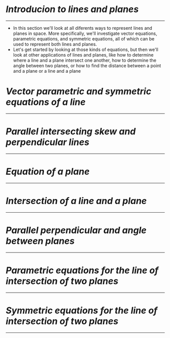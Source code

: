 # *Introducion to lines and planes*
---
* In this section we'll look at all diferents ways to represent lines and planes in space. More specifically, we'll investigate vector equations, parametric equations, and symmetric equations, all of which can be used to represent both lines and planes.
* Let's get started by looking at those kinds of equations, but then we'll look at other applications of lines and planes, like how to determine where a line and a plane intersect one another, how to determine the angle between two planes, or how to find the distance between a point and a plane or a line and a plane


# *Vector parametric and symmetric equations of a line*
---



# *Parallel intersecting skew and perpendicular lines*
---



# *Equation of a plane*
---



# *Intersection of a line and a plane*
---



# *Parallel perpendicular and angle between planes*
---



# *Parametric equations for the line of intersection of two planes*
---



# *Symmetric equations for the line of intersection of two planes*
---


